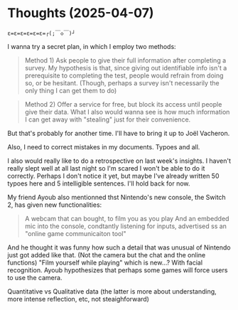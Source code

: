 # Thoughts (2025-04-07)

    ε=ε=ε=ε=ε=ε=┌(;￣◇￣)┘

I wanna try a secret plan, in which I employ two methods:

> Method 1) 
> Ask people to give their full information after completing a survey. My hypothesis is that, since giving out identifiable info isn't a prerequisite to completing the test, people would refrain from doing so, or be hesitant. (Though, perhaps a survey isn't necessarily the only thing I can get them to do)

> Method 2) 
> Offer a service for free, but block its access until people give their data. What I also would wanna see is how much information I can get away with "stealing" just for their convenience.

But that's probably for another time. I'll have to bring it up to Joël Vacheron.

Also, I need to correct mistakes in my documents. Typoes and all.



I also would really like to do a retrospective on last week's insights.
I haven't really slept well at all last night so I'm scared I won't be able to do it correctly.
Perhaps I don't notice it yet, but maybe I've already written 50 typoes here and 5 intelligible sentences. I'll hold back for now.


My friend Ayoub also mentionned thst Nintendo's new console, the Switch 2, has given new functionalities:
> A webcam that can bought, to film you as you play
> And an embedded mic into the console, condtantly listening for inputs, advertised ss an "online game communicaiton tool"

And he thought it was funny how such a detail that was unusual of Nintendo just got added like that. (Not the camera but the chat and the online functions)
"Film yourself while playing" which is new...? With facial recognition. Ayoub hypothesizes that perhaps some games will force users to use the camera.


Quantitative vs Qualitative data (the latter is more about understanding, more intense reflection, etc, not steaighforward)